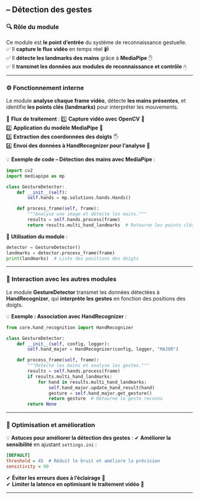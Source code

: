 ## **– Détection des gestes**  

### **🔍 Rôle du module**
Ce module est **le point d’entrée** du système de reconnaissance gestuelle.  
✅ Il **capture le flux vidéo** en temps réel 📹  
✅ Il **détecte les landmarks des mains** grâce à **MediaPipe** ✋  
✅ Il **transmet les données aux modules de reconnaissance et contrôle** 🖱  

---

### **⚙️ Fonctionnement interne**
Le module **analyse chaque frame vidéo**, détecte **les mains présentes**, et identifie **les points clés (landmarks)** pour interpréter les mouvements.

📌 **Flux de traitement** :
1️⃣ **Capture vidéo avec OpenCV** 🎥  
2️⃣ **Application du modèle MediaPipe** 🤖  
3️⃣ **Extraction des coordonnées des doigts** 🖐  
4️⃣ **Envoi des données à HandRecognizer pour l’analyse** 🔄  

💡 **Exemple de code – Détection des mains avec MediaPipe** :
```python
import cv2
import mediapipe as mp

class GestureDetector:
    def __init__(self):
        self.hands = mp.solutions.hands.Hands()

    def process_frame(self, frame):
        """Analyse une image et détecte les mains."""
        results = self.hands.process(frame)
        return results.multi_hand_landmarks  # Retourne les points clés détectés
```

📌 **Utilisation du module** :
```python
detector = GestureDetector()
landmarks = detector.process_frame(frame)
print(landmarks)  # Liste des positions des doigts
```

---

### **🔗 Interaction avec les autres modules**
Le module **GestureDetector** transmet les données détectées à **HandRecognizer**, qui **interprète les gestes** en fonction des positions des doigts.

💡 **Exemple : Association avec HandRecognizer** :
```python
from core.hand_recognition import HandRecognizer

class GestureDetector:
    def __init__(self, config, logger):
        self.hand_major = HandRecognizer(config, logger, "MAJOR")

    def process_frame(self, frame):
        """Détecte les mains et analyse les gestes."""
        results = self.hands.process(frame)
        if results.multi_hand_landmarks:
            for hand in results.multi_hand_landmarks:
                self.hand_major.update_hand_result(hand)
                gesture = self.hand_major.get_gesture()
                return gesture  # Retourne le geste reconnu
        return None
```

---

### **📌 Optimisation et amélioration**
💡 **Astuces pour améliorer la détection des gestes** :
✔ **Améliorer la sensibilité** en ajustant `settings.ini` :
```ini
[DEFAULT]
threshold = 45  # Réduit le bruit et améliore la précision
sensitivity = 90
```
✔ **Éviter les erreurs dues à l’éclairage** 📸  
✔ **Limiter la latence en optimisant le traitement vidéo** 🔄  

---